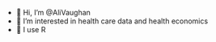 - 👋 Hi, I’m @AliVaughan
- 👀 I’m interested in health care data and health economics
- 💞️ I use R 

<!---
AliVaughan/AliVaughan is a ✨ special ✨ repository because its `README.md` (this file) appears on your GitHub profile.
You can click the Preview link to take a look at your changes.
--->
